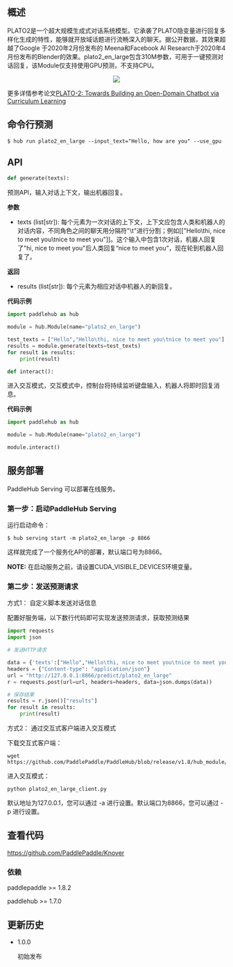 ## 概述

PLATO2是一个超大规模生成式对话系统模型。它承袭了PLATO隐变量进行回复多样化生成的特性，能够就开放域话题进行流畅深入的聊天。据公开数据，其效果超越了Google 于2020年2月份发布的 Meena和Facebook AI Research于2020年4月份发布的Blender的效果。plato2_en_large包含310M参数，可用于一键预测对话回复，该Module仅支持使用GPU预测，不支持CPU。
<p align="center">
<img src="https://image.jiqizhixin.com/uploads/editor/65107b78-0259-4121-b8c5-a090f9d3175b/640.png" hspace='10'/> <br />
</p>

更多详情参考论文[PLATO-2: Towards Building an Open-Domain Chatbot via Curriculum Learning](https://arxiv.org/abs/2006.16779)

## 命令行预测

```shell
$ hub run plato2_en_large --input_text="Hello, how are you" --use_gpu
```

## API

```python
def generate(texts):
```

预测API，输入对话上下文，输出机器回复。

**参数**

* texts (list\[str\]): 每个元素为一次对话的上下文，上下文应包含人类和机器人的对话内容，不同角色之间的聊天用分隔符"\t"进行分割；例如[["Hello\thi, nice to meet you\tnice to meet you"]]。这个输入中包含1次对话，机器人回复了"hi, nice to meet you"后人类回复“nice to meet you”，现在轮到机器人回复了。

**返回**

* results (list\[str\]): 每个元素为相应对话中机器人的新回复。

**代码示例**

```python
import paddlehub as hub

module = hub.Module(name="plato2_en_large")

test_texts = ["Hello","Hello\thi, nice to meet you\tnice to meet you"]
results = module.generate(texts=test_texts)
for result in results:
    print(result)
```

```python
def interact():
```

进入交互模式，交互模式中，控制台将持续监听键盘输入，机器人将即时回复消息。

**代码示例**

```python
import paddlehub as hub

module = hub.Module(name="plato2_en_large")

module.interact()
```

## 服务部署

PaddleHub Serving 可以部署在线服务。

### 第一步：启动PaddleHub Serving

运行启动命令：
```shell
$ hub serving start -m plato2_en_large -p 8866
```

这样就完成了一个服务化API的部署，默认端口号为8866。

**NOTE:** 在启动服务之前，请设置CUDA\_VISIBLE\_DEVICES环境变量。

### 第二步：发送预测请求

方式1： 自定义脚本发送对话信息

配置好服务端，以下数行代码即可实现发送预测请求，获取预测结果

```python
import requests
import json

# 发送HTTP请求

data = {'texts':["Hello","Hello\thi, nice to meet you\tnice to meet you"]}
headers = {"Content-type": "application/json"}
url = "http://127.0.0.1:8866/predict/plato2_en_large"
r = requests.post(url=url, headers=headers, data=json.dumps(data))

# 保存结果
results = r.json()["results"]
for result in results:
    print(result)
```

方式2： 通过交互式客户端进入交互模式

下载交互式客户端：

```
wget https://github.com/PaddlePaddle/PaddleHub/blob/release/v1.8/hub_module/modules/text/text_generation/plato2_en_large/plato2_en_large_client.py
```

进入交互模式：
```
python plato2_en_large_client.py
```
默认地址为127.0.0.1，您可以通过 -a 进行设置。默认端口为8866，您可以通过 -p 进行设置。

## 查看代码

https://github.com/PaddlePaddle/Knover

### 依赖

paddlepaddle >= 1.8.2

paddlehub >= 1.7.0


## 更新历史

* 1.0.0

  初始发布
